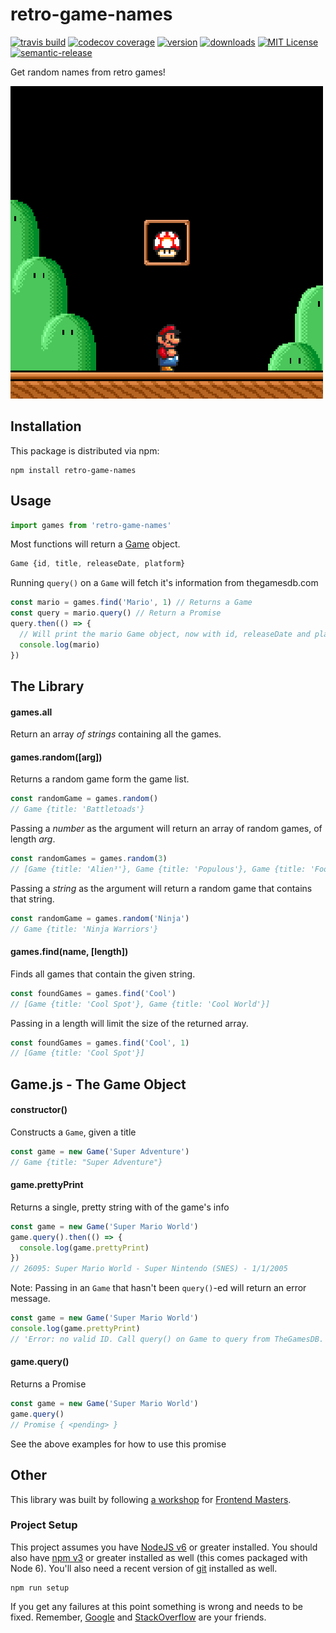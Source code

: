 # retro-game-names

[![travis build](https://img.shields.io/travis/GAntoine/retro-game-names.svg?style=flat-square)](https://travis-ci.org/GAntoine/retro-game-names)
[![codecov coverage](https://img.shields.io/codecov/c/github/GAntoine/retro-game-names.svg?style=flat-square)](https://codecov.io/github/GAntoine/retro-game-names)
[![version](https://img.shields.io/npm/v/retro-game-names.svg?style=flat-square)](http://npm.im/retro-game-names)
[![downloads](https://img.shields.io/npm/dm/retro-game-names.svg?style=flat-square)](http://npm-stat.com/charts.html?package=retro-game-names&from=2015-08-01)
[![MIT License](https://img.shields.io/npm/l/retro-game-names.svg?style=flat-square)](http://opensource.org/licenses/MIT)
[![semantic-release](https://img.shields.io/badge/%20%20%F0%9F%93%A6%F0%9F%9A%80-semantic--release-e10079.svg?style=flat-square)](https://github.com/semantic-release/semantic-release)

Get random names from retro games!

![retro-game-names](other/snes.gif)

## Installation

This package is distributed via npm:

```
npm install retro-game-names
```

## Usage
```javascript
import games from 'retro-game-names'
```

Most functions will return a [Game](#game) object.
```javascript
Game {id, title, releaseDate, platform}
```

Running `query()` on a `Game` will fetch it's information from thegamesdb.com
```javascript
const mario = games.find('Mario', 1) // Returns a Game
const query = mario.query() // Return a Promise
query.then(() => {
  // Will print the mario Game object, now with id, releaseDate and platform
  console.log(mario)
})
```

## The Library

#### games.all
Return an array *of strings* containing all the games.

#### games.random([arg])

Returns a random game form the game list.
```javascript
const randomGame = games.random()
// Game {title: 'Battletoads'}
```

Passing a *number* as the argument will return an array of random games, of length *arg*.
```javascript
const randomGames = games.random(3)
// [Game {title: 'Alien³'}, Game {title: 'Populous'}, Game {title: 'Football Fury'}]
```

Passing a *string* as the argument will return a random game that contains that string.
```javascript
const randomGame = games.random('Ninja')
// Game {title: 'Ninja Warriors'}
```

#### games.find(name, [length])

Finds all games that contain the given string.
```javascript
const foundGames = games.find('Cool')
// [Game {title: 'Cool Spot'}, Game {title: 'Cool World'}]
```

Passing in a length will limit the size of the returned array.
```javascript
const foundGames = games.find('Cool', 1)
// [Game {title: 'Cool Spot'}]
```

<a name="game"/>

## Game.js - The Game Object

#### constructor()
Constructs a `Game`, given a title
```javascript
const game = new Game('Super Adventure')
// Game {title: "Super Adventure"}
```

#### game.prettyPrint
Returns a single, pretty string with of the game's info
```javascript
const game = new Game('Super Mario World')
game.query().then(() => {
  console.log(game.prettyPrint)
})
// 26095: Super Mario World - Super Nintendo (SNES) - 1/1/2005
```

Note: Passing in an `Game` that hasn't been `query()`-ed will return an error message.
```javascript
const game = new Game('Super Mario World')
console.log(game.prettyPrint)
// 'Error: no valid ID. Call query() on Game to query from TheGamesDB.'
```

#### game.query()
Returns a Promise
```javascript
const game = new Game('Super Mario World')
game.query()
// Promise { <pending> }
```
See the above examples for how to use this promise

## Other

This library was built by following [a workshop](http://kcd.im/fem-oss) for
[Frontend Masters](https://frontendmasters.com).

### Project Setup

This project assumes you have [NodeJS v6](http://nodejs.org/) or greater installed. You should
also have [npm v3](https://www.npmjs.com/) or greater installed as well (this comes packaged
with Node 6). You'll also need a recent version of [git](https://git-scm.com/) installed
as well.

```
npm run setup
```

If you get any failures at this point something is wrong and needs to be fixed. Remember,
[Google](https://google.com) and [StackOverflow](https://stackoverflow.com) are your friends.
